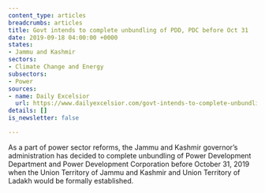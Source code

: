 ```yaml
---
content_type: articles
breadcrumbs: articles
title: Govt intends to complete unbundling of PDD, PDC before Oct 31
date: 2019-09-18 04:00:00 +0000
states:
- Jammu and Kashmir
sectors:
- Climate Change and Energy
subsectors:
- Power
sources:
- name: Daily Excelsior
  url: https://www.dailyexcelsior.com/govt-intends-to-complete-unbundling-of-pdd-pdc-before-oct-31/
details: []
is_newsletter: false

---
```

As a part of power sector reforms, the Jammu and Kashmir governor’s administration has decided to complete unbundling of Power Development Department and Power Development Corporation before October 31, 2019 when the Union Territory of Jammu and Kashmir and Union Territory of Ladakh would be formally established.
